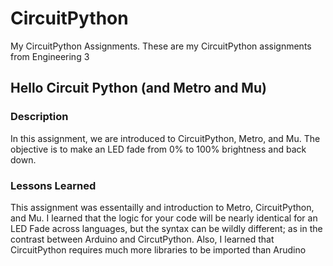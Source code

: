 # CircuitPython
   My CircuitPython Assignments. 
   These are my CircuitPython assignments from Engineering 3
 
 
 
 
 ## Hello Circuit Python (and Metro and Mu)
 
 ### Description
 In this assignment, we are introduced to CircuitPython, Metro, and Mu. The objective is to make an LED fade from 0% to 100% brightness and back down.
 
 ### Lessons Learned
  This assignment was essentailly and introduction to Metro, CircuitPython, and Mu. I learned that the logic for your code will be nearly identical for an LED Fade across languages, but the syntax can be wildly different; as in the contrast between Arduino and CircutPython. Also, I learned that CircuitPython requires much more libraries to be imported than Arudino
   
 
 
 






